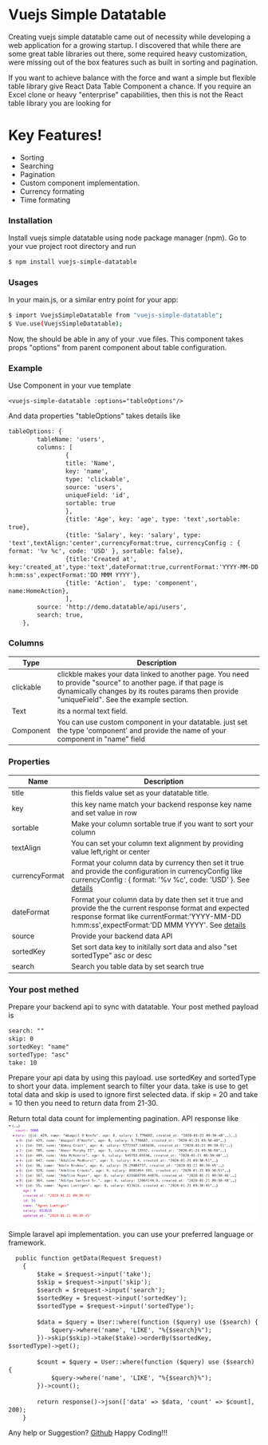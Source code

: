 # Vuejs Simple Datatable

Creating vuejs simple datatable came out of necessity while developing a web application for a growing startup. I discovered that while there are some great table libraries out there, some required heavy customization, were missing out of the box features such as built in sorting and pagination.

If you want to achieve balance with the force and want a simple but flexible table library give React Data Table Component a chance. If you require an Excel clone or heavy "enterprise" capabilities, then this is not the React table library you are looking for
# Key Features!

  - Sorting
  - Searching
  - Pagination
  - Custom component implementation.
  - Currency formating
  - Time formating


### Installation
Install vuejs simple datatable using node package manager (npm). Go to your vue project root directory and run
```sh
$ npm install vuejs-simple-datatable
```

### Usages
In your main.js, or a similar entry point for your app:
```sh
$ import VuejsSimpleDatatable from "vuejs-simple-datatable";
$ Vue.use(VuejsSimpleDatatable);
```
Now, the <vuejs-simple-datatable/> should be able in any of your .vue files. This component takes props "options" from parent component about table configuration.

### Example
Use Component in your vue template
```
<vuejs-simple-datatable :options="tableOptions"/>
```
And data properties "tableOptions" takes details  like
```
tableOptions: {
        tableName: 'users',
        columns: [
                {
                title: 'Name',
                key: 'name',
                type: 'clickable',
                source: 'users',
                uniqueField: 'id',
                sortable: true
                },
                {title: 'Age', key: 'age', type: 'text',sortable: true},
                {title: 'Salary', key: 'salary', type: 'text',textAlign:'center',currencyFormat:true, currencyConfig : { format: '%v %c', code: 'USD' }, sortable: false},
                {title:'Created at', key:'created_at',type:'text',dateFormat:true,currentFormat:'YYYY-MM-DD h:mm:ss',expectFormat:'DD MMM YYYY'},
                {title: 'Action',  type: 'component', name:HomeAction},
                ],
        source: 'http://demo.datatable/api/users',
        search: true,
    },
```
### Columns

| Type | Description |
| ------ | ------ |
| clickable | clickble makes your data linked to another page. You need to provide "source" to another page. if that page is dynamically changes by its routes params then provide "uniqueField". See the example section.|
| Text | its a normal text field. |
| Component | You can use custom component in your datatable. just set the type 'component' and provide the name of your component  in "name" field  |

### Properties

| Name | Description |
| ------ | ------ |
|title| this fields value set as your datatable title.|
| key | this key name match your backend response key name and set value in row|
| sortable | Make your column  sortable true if you want to sort your column |
| textAlign | You can set your column text alignment by providing value left,right or center |
|currencyFormat| Format your column data by currency then set it true and provide the configuration in currencyConfig like currencyConfig : { format: '%v %c', code: 'USD' }. See  [details](https://www.npmjs.com/package/format-currency)|
|dateFormat|Format your column data by date then set it true and provide the the current response format and expected response format like  currentFormat:'YYYY-MM-DD h:mm:ss',expectFormat:'DD MMM YYYY'. See  [details](https://momentjs.com/)|
|source|Provide your backend data API|
|sortedKey|Set sort data key to initilally sort data and also "set sortedType" asc or desc |
|search|Search you table data by set search true|

### Your post methed 
Prepare your backend api to sync with datatable. Your post methed payload is
```
search: ""
skip: 0
sortedKey: "name"
sortedType: "asc"
take: 10
```
Prepare your api data by using this payload. use sortedKey and sortedType to short your data. implement search to filter your data. take is use to get total data  and skip is used to ignore first selected data. if skip = 20 and take = 10 then you need to return data from 21-30.

Return total data count for implementing pagination. API response like
![alt text](response.png "Title")

Simple laravel api implementation. you can use your preferred language or framework.
```
  public function getData(Request $request)
    {
        $take = $request->input('take');
        $skip = $request->input('skip');
        $search = $request->input('search');
        $sortedKey = $request->input('sortedKey');
        $sortedType = $request->input('sortedType');

        $data = $query = User::where(function ($query) use ($search) {
            $query->where('name', 'LIKE', "%{$search}%");
        })->skip($skip)->take($take)->orderBy($sortedKey, $sortedType)->get();

        $count = $query = User::where(function ($query) use ($search) {
            $query->where('name', 'LIKE', "%{$search}%");
        })->count();

        return response()->json(['data' => $data, 'count' => $count], 200);
    }
```
Any help or Suggestion?
[Github](https://github.com/sandipcse12/vuejs-simple-datatable)
Happy Coding!!!
